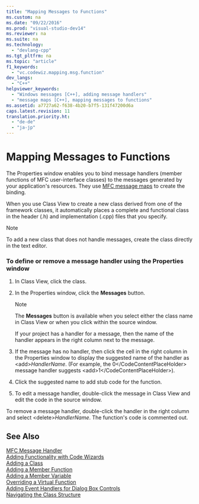 ```yaml
---
title: "Mapping Messages to Functions"
ms.custom: na
ms.date: "09/22/2016"
ms.prod: "visual-studio-dev14"
ms.reviewer: na
ms.suite: na
ms.technology: 
  - "devlang-cpp"
ms.tgt_pltfrm: na
ms.topic: "article"
f1_keywords: 
  - "vc.codewiz.mapping.msg.function"
dev_langs: 
  - "C++"
helpviewer_keywords: 
  - "Windows messages [C++], adding message handlers"
  - "message maps [C++], mapping messages to functions"
ms.assetid: a7727a62-f638-4b20-b7f5-131f47200d6a
caps.latest.revision: 11
translation.priority.ht: 
  - "de-de"
  - "ja-jp"
---
```

# Mapping Messages to Functions
The Properties window enables you to bind message handlers (member functions of MFC user-interface classes) to the messages generated by your application's resources. They use [MFC message maps](../vs140/messages-and-commands-in-the-framework.md) to create the binding.  
  
 When you use Class View to create a new class derived from one of the framework classes, it automatically places a complete and functional class in the header (.h) and implementation (.cpp) files that you specify.  
  
> [!NOTE]
>  To add a new class that does not handle messages, create the class directly in the text editor.  
  
### To define or remove a message handler using the Properties window  
  
1.  In Class View, click the class.  
  
2.  In the Properties window, click the **Messages** button.  
  
    > [!NOTE]
    >  The **Messages** button is available when you select either the class name in Class View or when you click within the source window.  
  
     If your project has a handler for a message, then the name of the handler appears in the right column next to the message.  
  
3.  If the message has no handler, then click the cell in the right column in the Properties window to display the suggested name of the handler as \<add>*HandlerName*. (For example, the <CodeContentPlaceHolder>0\</CodeContentPlaceHolder> message handler suggests \<add><CodeContentPlaceHolder>1\</CodeContentPlaceHolder>).  
  
4.  Click the suggested name to add stub code for the function.  
  
5.  To edit a message handler, double-click the message in Class View and edit the code in the source window.  
  
 To remove a message handler, double-click the handler in the right column and select \<delete>*HandlerName*. The function's code is commented out.  
  
## See Also  
 [MFC Message Handler](../vs140/adding-an-mfc-message-handler.md)   
 [Adding Functionality with Code Wizards](../vs140/adding-functionality-with-code-wizards--c---.md)   
 [Adding a Class](../vs140/adding-a-class--visual-c---.md)   
 [Adding a Member Function](../vs140/adding-a-member-function--visual-c---.md)   
 [Adding a Member Variable](../vs140/adding-a-member-variable---visual-c---.md)   
 [Overriding a Virtual Function](../vs140/overriding-a-virtual-function--visual-c---.md)   
 [Adding Event Handlers for Dialog Box Controls](../vs140/adding-event-handlers-for-dialog-box-controls.md)   
 [Navigating the Class Structure](../vs140/navigating-the-class-structure--visual-c---.md)